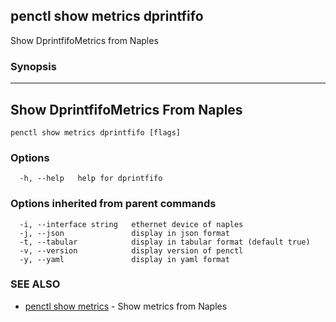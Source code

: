 ## penctl show metrics dprintfifo

Show DprintfifoMetrics from Naples

### Synopsis



---------------------------------
 Show DprintfifoMetrics From Naples 
---------------------------------


```
penctl show metrics dprintfifo [flags]
```

### Options

```
  -h, --help   help for dprintfifo
```

### Options inherited from parent commands

```
  -i, --interface string   ethernet device of naples
  -j, --json               display in json format
  -t, --tabular            display in tabular format (default true)
  -v, --version            display version of penctl
  -y, --yaml               display in yaml format
```

### SEE ALSO
* [penctl show metrics](penctl_show_metrics.md)	 - Show metrics from Naples

